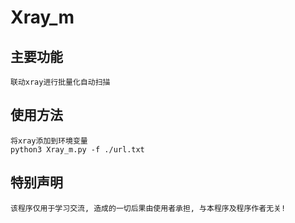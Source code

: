 # Xray_m

## 主要功能
	联动xray进行批量化自动扫描


## 使用方法
	将xray添加到环境变量
	python3 Xray_m.py -f ./url.txt


## 特别声明
	该程序仅用于学习交流, 造成的一切后果由使用者承担, 与本程序及程序作者无关!